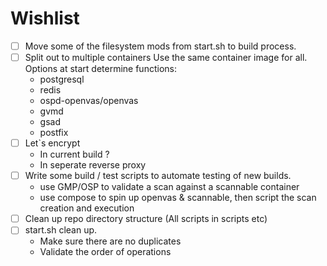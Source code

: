# Wishlist
- [ ] Move some of the filesystem mods from start.sh to build process.
- [ ] Split out to multiple containers
	Use the same container image for all. Options at start determine functions:
	- postgresql
	- redis
	- ospd-openvas/openvas
	- gvmd
	- gsad
	- postfix
- [ ] Let`s encrypt 
	- In current build ?
	- In seperate reverse proxy
- [ ] Write some build / test scripts to automate testing of new builds. 
	- use GMP/OSP to validate a scan against a scannable container
	- use compose to spin up openvas &  scannable, then script the scan creation and execution
- [ ] Clean up repo directory structure (All scripts in scripts etc)
- [ ] start.sh clean up. 
	- Make sure there are no duplicates
	- Validate the order of operations
